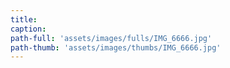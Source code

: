 ```yaml
---
title:
caption:
path-full: 'assets/images/fulls/IMG_6666.jpg'
path-thumb: 'assets/images/thumbs/IMG_6666.jpg'
---
```

